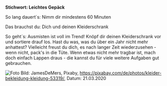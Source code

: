 **Stichwort: Leichtes Gepäck**

So lang dauert´s: Nimm dir mindestens 60 Minuten

Das brauchst du: Dich und deinen Kleiderschrank

So geht´s: Ausmisten ist voll im Trend! Knöpf dir deinen Kleiderschrank vor und sortiere drauf los. Hast du was, was du über ein Jahr nicht mehr anhattest? Vielleicht freust du dich, es nach langer Zeit wiederzusehen - wenn nicht, pack's in die Tüte. Wenn etwas nicht mehr tragbar ist, mach doch einfach Lappen draus - die kannst du für viele weitere Aufgaben gut gebrauchen.


![Foto](https://cdn.pixabay.com/photo/2012/07/29/21/42/dresses-53319_1280.jpg)
Bild: JamesDeMers, Pixaby, https://pixabay.com/de/photos/kleider-bekleidung-kleidung-53319/, Datum: 21.03.2020
